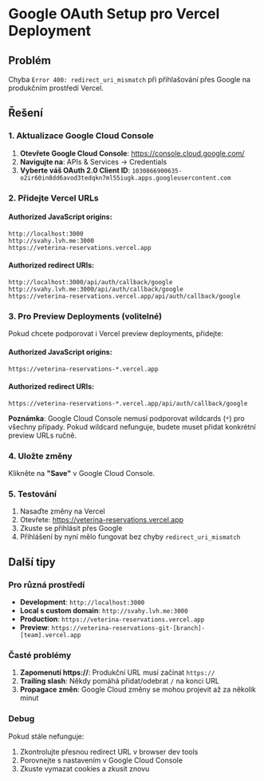 # Google OAuth Setup pro Vercel Deployment

## Problém
Chyba `Error 400: redirect_uri_mismatch` při přihlašování přes Google na produkčním prostředí Vercel.

## Řešení

### 1. Aktualizace Google Cloud Console

1. **Otevřete Google Cloud Console**: https://console.cloud.google.com/
2. **Navigujte na**: APIs & Services → Credentials
3. **Vyberte váš OAuth 2.0 Client ID**: `1030866900635-o2ir60in8dd6avod3tedqkn7ml55iugk.apps.googleusercontent.com`

### 2. Přidejte Vercel URLs

#### Authorized JavaScript origins:
```
http://localhost:3000
http://svahy.lvh.me:3000
https://veterina-reservations.vercel.app
```

#### Authorized redirect URIs:
```
http://localhost:3000/api/auth/callback/google
http://svahy.lvh.me:3000/api/auth/callback/google
https://veterina-reservations.vercel.app/api/auth/callback/google
```

### 3. Pro Preview Deployments (volitelné)

Pokud chcete podporovat i Vercel preview deployments, přidejte:

#### Authorized JavaScript origins:
```
https://veterina-reservations-*.vercel.app
```

#### Authorized redirect URIs:
```
https://veterina-reservations-*.vercel.app/api/auth/callback/google
```

**Poznámka**: Google Cloud Console nemusí podporovat wildcards (`*`) pro všechny případy. Pokud wildcard nefunguje, budete muset přidat konkrétní preview URLs ručně.

### 4. Uložte změny

Klikněte na **"Save"** v Google Cloud Console.

### 5. Testování

1. Nasaďte změny na Vercel
2. Otevřete: https://veterina-reservations.vercel.app
3. Zkuste se přihlásit přes Google
4. Přihlášení by nyní mělo fungovat bez chyby `redirect_uri_mismatch`

## Další tipy

### Pro různá prostředí
- **Development**: `http://localhost:3000`
- **Local s custom domain**: `http://svahy.lvh.me:3000`
- **Production**: `https://veterina-reservations.vercel.app`
- **Preview**: `https://veterina-reservations-git-[branch]-[team].vercel.app`

### Časté problémy
1. **Zapomenutí https://**: Produkční URL musí začínat `https://`
2. **Trailing slash**: Někdy pomáhá přidat/odebrat `/` na konci URL
3. **Propagace změn**: Google Cloud změny se mohou projevit až za několik minut

### Debug
Pokud stále nefunguje:
1. Zkontrolujte přesnou redirect URL v browser dev tools
2. Porovnejte s nastavením v Google Cloud Console
3. Zkuste vymazat cookies a zkusit znovu 